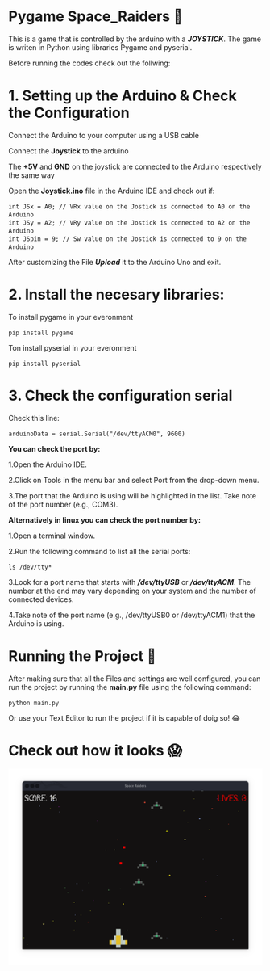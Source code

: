 # Pygame Space_Raiders 🚀

This is a  game that is controlled by the arduino with a ***JOYSTICK***. The game is writen in Python using libraries Pygame and pyserial.

Before running the codes check out the follwing:

# 1. Setting up the Arduino & Check the Configuration

Connect the Arduino to your computer using a USB cable 

Connect the **Joystick** to the arduino 

The **+5V** and **GND** on the joystick are connected to the Arduino respectively the same way

Open the **Joystick.ino** file in the Arduino IDE and check out if:

    int JSx = A0; // VRx value on the Jostick is connected to A0 on the Arduino
    int JSy = A2; // VRy value on the Jostick is connected to A2 on the Arduino
    int JSpin = 9; // Sw value on the Jostick is connected to 9 on the Arduino


After customizing the File ***Upload*** it to the Arduino Uno and exit.

# 2. Install the necesary libraries:

To install pygame in your everonment 

    pip install pygame

Ton install pyserial in your everonment

    pip install pyserial


# 3.  Check the configuration serial 

Check this line:

    arduinoData = serial.Serial("/dev/ttyACM0", 9600)

**You can check the port by:**

1.Open the Arduino IDE.

2.Click on Tools in the menu bar and select Port from the drop-down menu.

3.The port that the Arduino is using will be highlighted in the list. Take note of the port number (e.g., COM3).

**Alternatively in linux  you can check the port number by:**

1.Open a terminal window.

2.Run the following command to list all the serial ports:

    ls /dev/tty*

3.Look for a port name that starts with ***/dev/ttyUSB*** or ***/dev/ttyACM***. The number at the end may vary depending on your system and the number of connected devices.

4.Take note of the port name (e.g., /dev/ttyUSB0 or /dev/ttyACM1) that the Arduino is using.



# Running the Project  🥳

After making sure that all the Files and settings are well configured, you can run the project by running the **main.py** file using the following command:

    python main.py

Or use your Text Editor to run the project if it is capable of doig so! 😂



# Check out how it looks 😱

![The sample output of the awesome game ](https://github.com/Chiesa14/Pygame_Space-Raiders/blob/main/output.png)